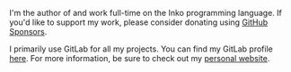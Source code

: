 I'm the author of and work full-time on the Inko programming language. If you'd
like to support my work, please consider donating using
[GitHub Sponsors](https://github.com/sponsors/YorickPeterse).

I primarily use GitLab for all my projects. You can find my GitLab profile
[here](https://gitlab.com/yorickpeterse). For more information, be sure to check
out my [personal website](https://yorickpeterse.com).
